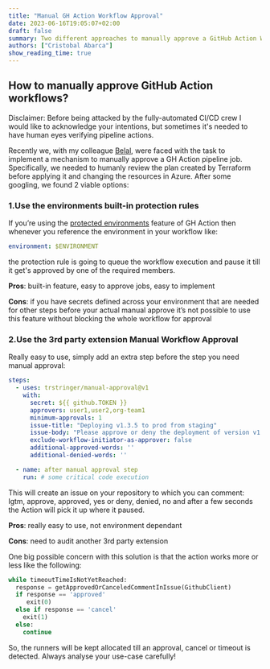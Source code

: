 ```yaml
---
title: "Manual GH Action Workflow Approval"
date: 2023-06-16T19:05:07+02:00
draft: false
summary: Two different approaches to manually approve a GitHub Action Workflow
authors: ["Cristobal Abarca"]
show_reading_time: true
---
```

## How to manually approve GitHub Action workflows?

Disclaimer: Before being attacked by the fully-automated CI/CD crew I would like to acknowledge your intentions, but sometimes it's needed to have human eyes verifying pipeline actions.

Recently we, with my colleague [Belal](https://www.linkedin.com/in/belal-mohamed-31114915/), were faced with the task to implement a mechanism to manually approve a GH Action pipeline job. Specifically, we needed to humanly review the plan created by Terraform before applying it and changing the resources in Azure. After some googling, we found 2 viable options:

### 1.Use the environments built-in protection rules

If you’re using the [protected environments](https://docs.github.com/en/actions/deployment/targeting-different-environments/using-environments-for-deployment#deployment-protection-rules) feature of GH Action then whenever you reference the environment in your workflow like:

```yaml
environment: $ENVIRONMENT
```

the protection rule is going to queue the workflow execution and pause it till it get's approved by one of the required members.

**Pros**: built-in feature, easy to approve jobs, easy to implement

**Cons**: if you have secrets defined across your environment that are needed for other steps before your actual manual approve it’s not possible to use this feature without blocking the whole workflow for approval

### 2.Use the 3rd party extension Manual Workflow Approval

Really easy to use, simply add an extra step before the step you need manual approval:

```yaml
steps:
  - uses: trstringer/manual-approval@v1
    with:
      secret: ${{ github.TOKEN }}
      approvers: user1,user2,org-team1
      minimum-approvals: 1
      issue-title: "Deploying v1.3.5 to prod from staging"
      issue-body: "Please approve or deny the deployment of version v1.3.5."
      exclude-workflow-initiator-as-approver: false
      additional-approved-words: ''
      additional-denied-words: ''

  - name: after manual approval step
    run: # some critical code execution
```

This will create an issue on your repository to which you can comment: lgtm, approve, approved, yes or  deny, denied, no  and after a few seconds the Action will pick it up where it paused.

**Pros**: really easy to use, not environment dependant

**Cons**: need to audit another 3rd party extension

One big possible concern with this solution is that the action works more or less like the following:

```python
while timeoutTimeIsNotYetReached:
  response = getApprovedOrCanceledCommentInIssue(GithubClient)
  if response == 'approved'
     exit(0)
  else if response == 'cancel'
    exit(1)
  else:
    continue
```

So, the runners will be kept allocated till an approval, cancel or timeout is detected. Always analyse your use-case carefully!
